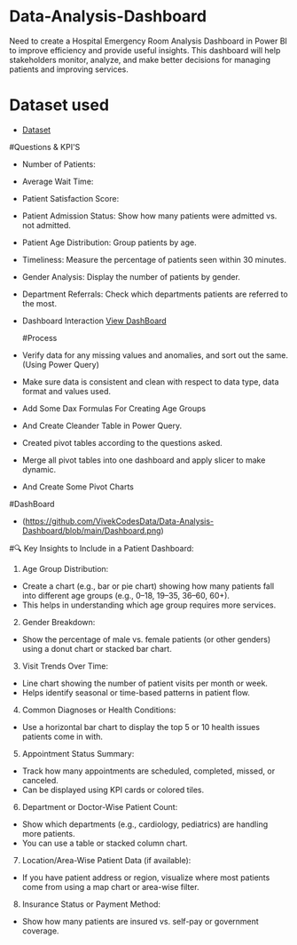 # Data-Analysis-Dashboard
Need to create a Hospital Emergency Room Analysis Dashboard in Power BI to improve efficiency and provide useful insights. This dashboard will help stakeholders monitor, analyze, and make better decisions for managing patients and improving services.

# Dataset used
- <a href="https://github.com/VivekCodesData/Data-Analysis-Dashboard/blob/main/Hospital%20Emergency%20Room%20Data.csv">Dataset</a>

#Questions & KPI'S
- Number of Patients:
- Average Wait Time:
- Patient Satisfaction Score:
- Patient Admission Status: Show how many patients were admitted vs. not admitted.
- Patient Age Distribution: Group patients by age.
- Timeliness: Measure the percentage of patients seen within 30 minutes.
- Gender Analysis: Display the number of patients by gender. 
- Department Referrals: Check which departments patients are referred to the most.
- Dashboard Interaction <a href="https://github.com/VivekCodesData/Data-Analysis-Dashboard/blob/main/Project.xlsx">View DashBoard<a/>

  #Process
- Verify data for any missing values and anomalies, and sort out the same. (Using Power Query)
- Make sure data is consistent and clean with respect to data type, data format and values used.
- Add Some Dax Formulas For Creating Age Groups
- And Create Cleander Table in Power Query. 
- Created pivot tables according to the questions asked.
- Merge all pivot tables into one dashboard and apply slicer to make dynamic.
- And Create Some Pivot Charts

#DashBoard
- (https://github.com/VivekCodesData/Data-Analysis-Dashboard/blob/main/Dashboard.png)


#🔍 Key Insights to Include in a Patient Dashboard:

1. Age Group Distribution:
* Create a chart (e.g., bar or pie chart) showing how many patients fall into different age groups (e.g., 0–18, 19–35, 36–60, 60+).
* This helps in understanding which age group requires more services.
2. Gender Breakdown:
* Show the percentage of male vs. female patients (or other genders) using a donut chart or stacked bar chart.
3. Visit Trends Over Time:
* Line chart showing the number of patient visits per month or week.
* Helps identify seasonal or time-based patterns in patient flow.
4. Common Diagnoses or Health Conditions:
* Use a horizontal bar chart to display the top 5 or 10 health issues patients come in with.
5. Appointment Status Summary:
* Track how many appointments are scheduled, completed, missed, or canceled.
* Can be displayed using KPI cards or colored tiles.
6. Department or Doctor-Wise Patient Count:
* Show which departments (e.g., cardiology, pediatrics) are handling more patients.
* You can use a table or stacked column chart.
7. Location/Area-Wise Patient Data (if available):
* If you have patient address or region, visualize where most patients come from using a map chart or area-wise filter.
8. Insurance Status or Payment Method:
* Show how many patients are insured vs. self-pay or government coverage.



